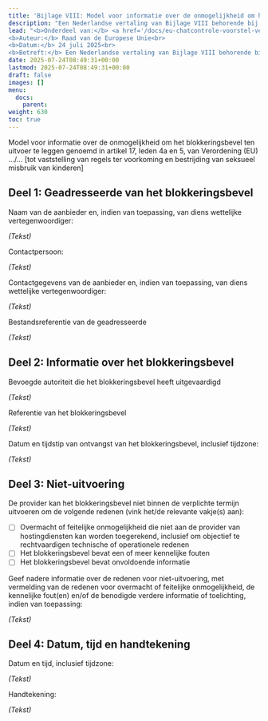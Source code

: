 ```yaml
---
title: 'Bijlage VIII: Model voor informatie over de onmogelijkheid om het blokkeringsbevel ten uitvoer te leggen'
description: "Een Nederlandse vertaling van Bijlage VIII behorende bij het wetsvoorstel van de Europese Unie (versie van juli 2025) om vrijwel alle elektronische communicatie van alle mensen in EU-landen te controleren."
lead: "<b>Onderdeel van:</b> <a href='/docs/eu-chatcontrole-voorstel-versie-juli-2025/'><i>Voorstel voor een verordening van het Europees Parlement ...</i></a><br> 
<b>Auteur:</b> Raad van de Europese Unie<br> 
<b>Datum:</b> 24 juli 2025<br>
<b>Betreft:</b> Een Nederlandse vertaling van Bijlage VIII behorende bij het wetsvoorstel van de Europese Unie (versie van juli 2025) om vrijwel alle elektronische communicatie van alle mensen in EU-landen te controleren."
date: 2025-07-24T08:49:31+00:00
lastmod: 2025-07-24T08:49:31+00:00
draft: false
images: []
menu:
  docs:
    parent: 
weight: 630
toc: true
---
```


Model voor informatie over de onmogelijkheid om het blokkeringsbevel ten uitvoer te leggen genoemd in artikel 17, leden 4a en 5, van Verordening (EU) .../... [tot vaststelling van regels ter voorkoming en bestrijding van seksueel misbruik van kinderen]

## Deel 1: Geadresseerde van het blokkeringsbevel

Naam van de aanbieder en, indien van toepassing, van diens wettelijke vertegenwoordiger:

*(Tekst)*

Contactpersoon:

*(Tekst)*

Contactgegevens van de aanbieder en, indien van toepassing, van diens wettelijke vertegenwoordiger:

*(Tekst)*

Bestandsreferentie van de geadresseerde

*(Tekst)*

## Deel 2: Informatie over het blokkeringsbevel

Bevoegde autoriteit die het blokkeringsbevel heeft uitgevaardigd

*(Tekst)*

Referentie van het blokkeringsbevel

*(Tekst)*

Datum en tijdstip van ontvangst van het blokkeringsbevel, inclusief tijdzone:

*(Tekst)*

## Deel 3: Niet-uitvoering

De provider kan het blokkeringsbevel niet binnen de verplichte termijn uitvoeren om de volgende redenen (vink het/de relevante vakje(s) aan):

- ☐ Overmacht of feitelijke onmogelijkheid die niet aan de provider van hostingdiensten kan worden toegerekend, inclusief om objectief te rechtvaardigen technische of operationele redenen
- ☐ Het blokkeringsbevel bevat een of meer kennelijke fouten
- ☐ Het blokkeringsbevel bevat onvoldoende informatie

Geef nadere informatie over de redenen voor niet-uitvoering, met vermelding van de redenen voor overmacht of feitelijke onmogelijkheid, de kennelijke fout(en) en/of de benodigde verdere informatie of toelichting, indien van toepassing:

*(Tekst)*

## Deel 4: Datum, tijd en handtekening

Datum en tijd, inclusief tijdzone:

*(Tekst)*

Handtekening:

*(Tekst)*
